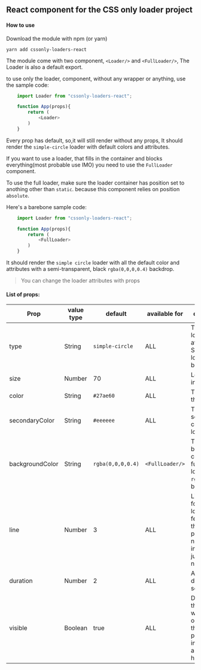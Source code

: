 ## React component for the CSS only loader project

#### How to use

Download the module with npm (or yarn)

    yarn add cssonly-loaders-react

The module come with two component, `<Loader/>` and `<FullLoader/>`, The Loader is also a default export.

to use only the loader, component, without any wrapper or anything, use the sample code:
```js
    import Loader from "cssonly-loaders-react";

    function App(props){
        return (
            <Loader>
        )
    }
```

Every prop has default, so,it will still render without any props, It should render the `simple-circle` loader with default colors and attributes. 

If you want to use a loader, that fills in the container and blocks everything(most probable use IMO) you need to use the `FullLoader` component. 

To use the full loader, make sure the loader container has position set to anothing other than `static`. because this component relies on position `absolute`.

Here's a barebone sample code:

```js
    import Loader from "cssonly-loaders-react";

    function App(props){
        return (
            <FullLoader>
        )
    }
```
It should render the `simple circle` loader with all the default color and attributes with a semi-transparent, black `rgba(0,0,0,0.4)` backdrop.

> You can change the loader attributes with props

#### List of props:

| Prop | value type | default | available for | description | 
| ---- | ---------- | ------- | ------------- | ----------- |
| type |String| `simple-circle` | ALL | Type of loader available. See table of loaders below |
| size |Number| 70 | ALL | Loader size in pixels |
| color |String| `#27ae60` | ALL | The color for the loader | 
| secondaryColor| String | `#eeeeee` | ALL | The secondary color for the loader |
| backgroundColor |String| `rgba(0,0,0,0.4)` | `<FullLoader/>` | The backdrop color for the full size loader. use a `rgba` color for better effect.|
| line |Number| 3 | ALL | Line width for the loaders that features line this unit is in pixels. No need to include `px`. just use a number |
| duration |Number| 2 | ALL | Animation duration in seconds|
| visible | Boolean | true | ALL | Determine if the loader will be visible or not. Takes the extra pain away for implementing any show-hide logic.

